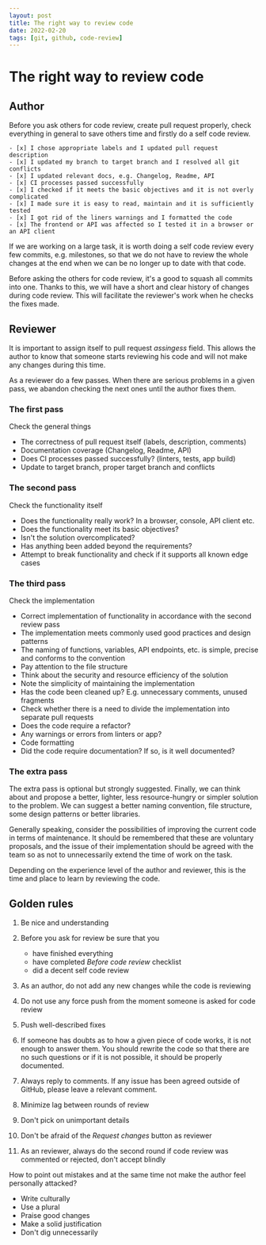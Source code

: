 ```yaml
---
layout: post
title: The right way to review code
date: 2022-02-20
tags: [git, github, code-review]
---
```


# The right way to review code

## Author

Before you ask others for code review, create pull request properly, check everything in general to save others time and firstly do a self code review.

```
- [x] I chose appropriate labels and I updated pull request description
- [x] I updated my branch to target branch and I resolved all git conflicts
- [x] I updated relevant docs, e.g. Changelog, Readme, API
- [x] CI processes passed successfully
- [x] I checked if it meets the basic objectives and it is not overly complicated
- [x] I made sure it is easy to read, maintain and it is sufficiently tested
- [x] I got rid of the liners warnings and I formatted the code
- [x] The frontend or API was affected so I tested it in a browser or an API client
```

If we are working on a large task, it is worth doing a self code review every few commits, e.g. milestones, so that we do not have to review the whole changes at the end when we can be no longer up to date with that code.

Before asking the others for code review, it's a good to squash all commits into one. Thanks to this, we will have a short and clear history of changes during code review. This will facilitate the reviewer's work when he checks the fixes made.

## Reviewer

It is important to assign itself to pull request _assingess_ field. This allows the author to know that someone starts reviewing his code and will not make any changes during this time.

As a reviewer do a few passes. When there are serious problems in a given pass, we abandon checking the next ones until the author fixes them.

### The first pass

Check the general things

- The correctness of pull request itself (labels, description, comments)
- Documentation coverage (Changelog, Readme, API)
- Does CI processes passed successfully? (linters, tests, app build)
- Update to target branch, proper target branch and conflicts

### The second pass

Check the functionality itself

- Does the functionality really work? In a browser, console, API client etc.
- Does the functionality meet its basic objectives?
- Isn't the solution overcomplicated?
- Has anything been added beyond the requirements?
- Attempt to break functionality and check if it supports all known edge cases

### The third pass

Check the implementation

- Correct implementation of functionality in accordance with the second review pass
- The implementation meets commonly used good practices and design patterns
- The naming of functions, variables, API endpoints, etc. is simple, precise and conforms to the convention
- Pay attention to the file structure
- Think about the security and resource efficiency of the solution
- Note the simplicity of maintaining the implementation
- Has the code been cleaned up? E.g. unnecessary comments, unused fragments
- Check whether there is a need to divide the implementation into separate pull requests
- Does the code require a refactor?
- Any warnings or errors from linters or app?
- Code formatting
- Did the code require documentation? If so, is it well documented?

### The extra pass

The extra pass is optional but strongly suggested. Finally, we can think about and propose a better, lighter, less resource-hungry or simpler solution to the problem. We can suggest a better naming convention, file structure, some design patterns or better libraries.

Generally speaking, consider the possibilities of improving the current code in terms of maintenance. It should be remembered that these are voluntary proposals, and the issue of their implementation should be agreed with the team so as not to unnecessarily extend the time of work on the task.

Depending on the experience level of the author and reviewer, this is the time and place to learn by reviewing the code.

## Golden rules

1. Be nice and understanding
2. Before you ask for review be sure that you

   - have finished everything
   - have completed _Before code review_ checklist
   - did a decent self code review

3. As an author, do not add any new changes while the code is reviewing
4. Do not use any force push from the moment someone is asked for code review
5. Push well-described fixes
6. If someone has doubts as to how a given piece of code works, it is not enough to answer them. You should rewrite the code so that there are no such questions or if it is not possible, it should be properly documented.
7. Always reply to comments. If any issue has been agreed outside of GitHub, please leave a relevant comment.
8. Minimize lag between rounds of review
9. Don't pick on unimportant details
10. Don't be afraid of the _Request changes_ button as reviewer
11. As an reviewer, always do the second round if code review was commented or rejected, don't accept blindly

How to point out mistakes and at the same time not make the author feel personally attacked?

- Write culturally
- Use a plural
- Praise good changes
- Make a solid justification
- Don't dig unnecessarily
